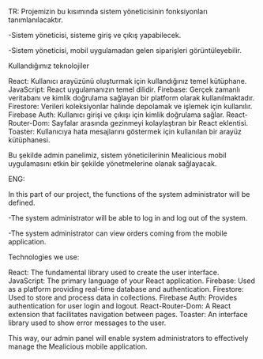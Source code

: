 
TR:
Projemizin bu kısımında sistem yöneticisinin fonksiyonları tanımlanılacaktır.

-Sistem yöneticisi,  sisteme giriş ve çıkış yapabilecek.

-Sistem yöneticisi, mobil uygulamadan gelen siparişleri görüntüleyebilir.

Kullandığımız teknolojiler

React: Kullanıcı arayüzünü oluşturmak için kullandığınız temel kütüphane.
JavaScript: React uygulamanızın temel dilidir.
Firebase: Gerçek zamanlı veritabanı ve kimlik doğrulama sağlayan bir platform olarak kullanılmaktadır.
Firestore: Verileri koleksiyonlar halinde depolamak ve işlemek için kullanılır.
Firebase Auth: Kullanıcı girişi ve çıkışı için kimlik doğrulama sağlar.
React-Router-Dom: Sayfalar arasında gezinmeyi kolaylaştıran bir React eklentisi.
Toaster: Kullanıcıya hata mesajlarını göstermek için kullanılan bir arayüz kütüphanesi.


Bu şekilde admin panelimiz, sistem yöneticilerinin Mealicious mobil uygulamasını etkin bir şekilde yönetmelerine olanak sağlayacak.


ENG: 

In this part of our project, the functions of the system administrator will be defined.

-The system administrator will be able to log in and log out of the system.

-The system administrator can view orders coming from the mobile application.

Technologies we use:

React: The fundamental library used to create the user interface.
JavaScript: The primary language of your React application.
Firebase: Used as a platform providing real-time database and authentication.
Firestore: Used to store and process data in collections.
Firebase Auth: Provides authentication for user login and logout.
React-Router-Dom: A React extension that facilitates navigation between pages.
Toaster: An interface library used to show error messages to the user.

This way, our admin panel will enable system administrators to effectively manage the Mealicious mobile application.
